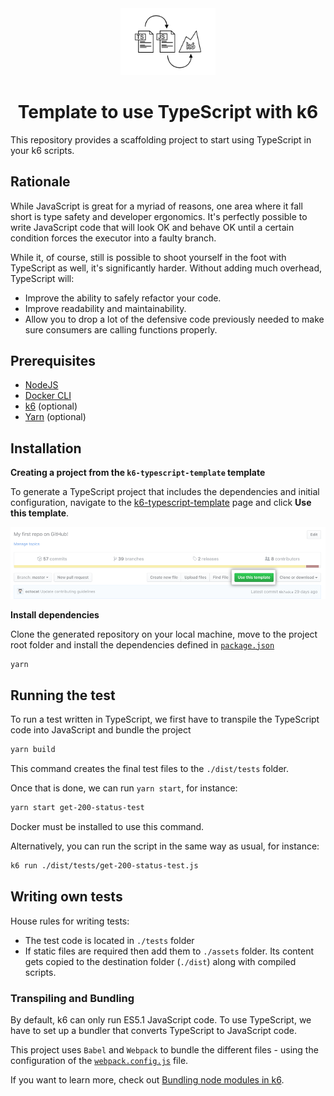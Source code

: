 <div align="center">

  <img src="docs/ts-js-k6.png" alt="banner" style="max-width: 30%;">

  # Template to use TypeScript with k6

</div>

This repository provides a scaffolding project to start using TypeScript in your k6 scripts.

## Rationale

While JavaScript is great for a myriad of reasons, one area where it fall short is type safety and developer ergonomics. It's perfectly possible to write JavaScript code that will look OK and behave OK until a certain condition forces the executor into a faulty branch.

While it, of course, still is possible to shoot yourself in the foot with TypeScript as well, it's significantly harder. Without adding much overhead, TypeScript will:

- Improve the ability to safely refactor your code.
- Improve readability and maintainability.
- Allow you to drop a lot of the defensive code previously needed to make sure consumers are calling functions properly.


## Prerequisites

- [NodeJS](https://nodejs.org/en/download/)
- [Docker CLI](https://docs.docker.com/get-docker)
- [k6](https://k6.io/docs/getting-started/installation) (optional)
- [Yarn](https://yarnpkg.com/getting-started/install) (optional)

## Installation

**Creating a project from the `k6-typescript-template` template**

To generate a TypeScript project that includes the dependencies and initial configuration, navigate to the [k6-typescript-template](https://github.com/darc28hy/k6-typescript-template) page and click **Use this template**.

  ![](docs/use-this-template-button.png)


**Install dependencies**

Clone the generated repository on your local machine, move to the project root folder and install the dependencies defined in [`package.json`](./package.json)

```bash
yarn
```

## Running the test

To run a test written in TypeScript, we first have to transpile the TypeScript code into JavaScript and bundle the project

```bash
yarn build
```

This command creates the final test files to the `./dist/tests` folder.

Once that is done, we can run `yarn start`, for instance:

```bash
yarn start get-200-status-test
```

Docker must be installed to use this command.

Alternatively, you can run the script in the same way as usual, for instance:

```bash
k6 run ./dist/tests/get-200-status-test.js
```

## Writing own tests

House rules for writing tests:
- The test code is located in `./tests` folder
- If static files are required then add them to `./assets` folder. Its content gets copied to the destination folder (`./dist`) along with compiled scripts.

### Transpiling and Bundling

By default, k6 can only run ES5.1 JavaScript code. To use TypeScript, we have to set up a bundler that converts TypeScript to JavaScript code. 

This project uses `Babel` and `Webpack` to bundle the different files - using the configuration of the [`webpack.config.js`](./webpack.config.js) file.

If you want to learn more, check out [Bundling node modules in k6](https://k6.io/docs/using-k6/modules#bundling-node-modules).
